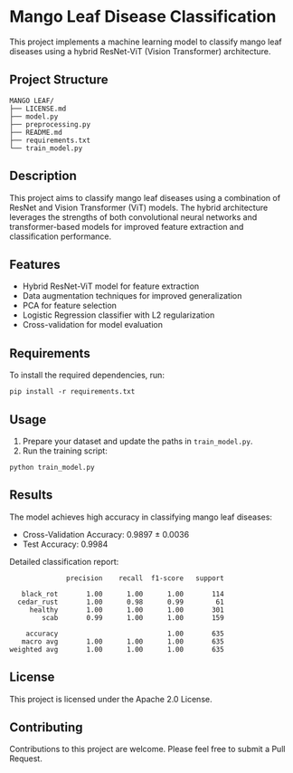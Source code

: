 # Mango Leaf Disease Classification

This project implements a machine learning model to classify mango leaf diseases using a hybrid ResNet-ViT (Vision Transformer) architecture.

## Project Structure

```
MANGO LEAF/
├── LICENSE.md
├── model.py
├── preprocessing.py
├── README.md
├── requirements.txt
└── train_model.py
```

## Description

This project aims to classify mango leaf diseases using a combination of ResNet and Vision Transformer (ViT) models. The hybrid architecture leverages the strengths of both convolutional neural networks and transformer-based models for improved feature extraction and classification performance.

## Features

- Hybrid ResNet-ViT model for feature extraction
- Data augmentation techniques for improved generalization
- PCA for feature selection
- Logistic Regression classifier with L2 regularization
- Cross-validation for model evaluation

## Requirements

To install the required dependencies, run:

```
pip install -r requirements.txt
```

## Usage

1. Prepare your dataset and update the paths in `train_model.py`.
2. Run the training script:

```
python train_model.py
```

## Results

The model achieves high accuracy in classifying mango leaf diseases:

- Cross-Validation Accuracy: 0.9897 ± 0.0036
- Test Accuracy: 0.9984

Detailed classification report:

```
              precision    recall  f1-score   support

   black_rot       1.00      1.00      1.00       114
  cedar_rust       1.00      0.98      0.99        61
     healthy       1.00      1.00      1.00       301
        scab       0.99      1.00      1.00       159

    accuracy                           1.00       635
   macro avg       1.00      1.00      1.00       635
weighted avg       1.00      1.00      1.00       635
```

## License

This project is licensed under the Apache 2.0 License.

## Contributing

Contributions to this project are welcome. Please feel free to submit a Pull Request.

